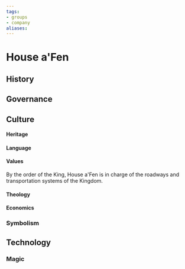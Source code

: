 ```yaml
---
tags: 
- groups
- company
aliases:
---
```


# House a'Fen
## History
## Governance
## Culture
#### Heritage
#### Language
#### Values
By the order of the King, House a'Fen is in charge of the roadways and transportation systems of the Kingdom.
#### Theology
#### Economics
### Symbolism
## Technology
### Magic